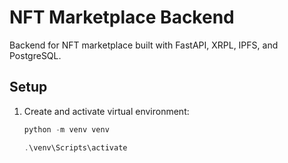# NFT Marketplace Backend

Backend for NFT marketplace built with FastAPI, XRPL, IPFS, and PostgreSQL.

## Setup
1. Create and activate virtual environment:
   ```powershell
   python -m venv venv

   .\venv\Scripts\activate
